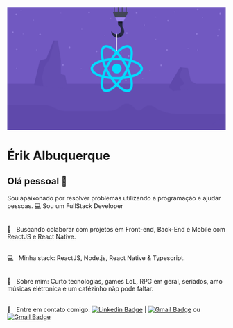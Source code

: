 <img width="auto" src="https://github.com/erikalbuquerque/ErikAlbuquerque/blob/master/react.png">


# Érik Albuquerque

## Olá pessoal 👋
Sou apaixonado por resolver problemas utilizando a programação e ajudar pessoas.
:computer: Sou um FullStack Developer

 <br/> :purple_heart: &nbsp; Buscando colaborar com projetos em Front-end, Back-End e Mobile com ReactJS e React Native.
 
 <br/> :computer: &nbsp; Minha stack: ReactJS, Node.js, React Native & Typescript.
 
 <br/> 💬  &nbsp; Sobre mim: Curto tecnologias, games LoL, RPG em geral, seriados, amo músicas elétronica e um cafézinho nãp pode faltar.
 
 <br/> :email: &nbsp; Entre em contato comigo: [![Linkedin Badge](https://img.shields.io/badge/-ÉrikAlbuquerque-blue?style=flat-square&logo=Linkedin&logoColor=white&link=https://www.linkedin.com/in/erik-albuquerque/)](https://www.linkedin.com/in/erik-albuquerque/) 
| 
[![Gmail Badge](https://img.shields.io/badge/-erik.albuquerque.oficial@gmail.com-c14438?style=flat-square&logo=Gmail&logoColor=white&link=mailto:erik.albuquerque.oficial@gmail.com)](mailto:erik.albuquerque.oficial@gmail.com)
ou 
[![Gmail Badge](https://img.shields.io/badge/-eriksilv.77@gmail.com-c14438?style=flat-square&logo=Gmail&logoColor=white&link=mailto:eriksilv.77@gmail.com)](mailto:eriksilv.77@gmail.com)
